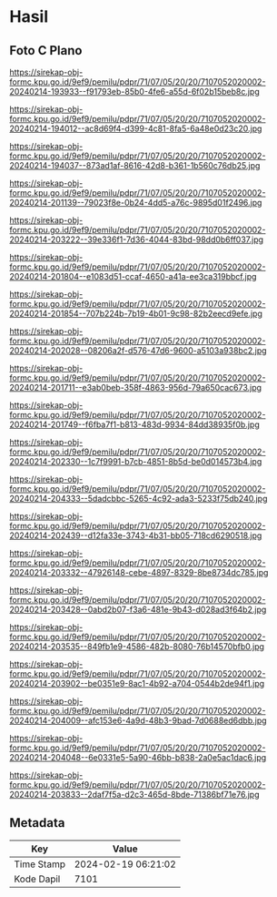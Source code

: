 # Hasil

## Foto C Plano

https://sirekap-obj-formc.kpu.go.id/9ef9/pemilu/pdpr/71/07/05/20/20/7107052020002-20240214-193933--f91793eb-85b0-4fe6-a55d-6f02b15beb8c.jpg

https://sirekap-obj-formc.kpu.go.id/9ef9/pemilu/pdpr/71/07/05/20/20/7107052020002-20240214-194012--ac8d69f4-d399-4c81-8fa5-6a48e0d23c20.jpg

https://sirekap-obj-formc.kpu.go.id/9ef9/pemilu/pdpr/71/07/05/20/20/7107052020002-20240214-194037--873ad1af-8616-42d8-b361-1b560c76db25.jpg

https://sirekap-obj-formc.kpu.go.id/9ef9/pemilu/pdpr/71/07/05/20/20/7107052020002-20240214-201139--79023f8e-0b24-4dd5-a76c-9895d01f2496.jpg

https://sirekap-obj-formc.kpu.go.id/9ef9/pemilu/pdpr/71/07/05/20/20/7107052020002-20240214-203222--39e336f1-7d36-4044-83bd-98dd0b6ff037.jpg

https://sirekap-obj-formc.kpu.go.id/9ef9/pemilu/pdpr/71/07/05/20/20/7107052020002-20240214-201804--e1083d51-ccaf-4650-a41a-ee3ca319bbcf.jpg

https://sirekap-obj-formc.kpu.go.id/9ef9/pemilu/pdpr/71/07/05/20/20/7107052020002-20240214-201854--707b224b-7b19-4b01-9c98-82b2eecd9efe.jpg

https://sirekap-obj-formc.kpu.go.id/9ef9/pemilu/pdpr/71/07/05/20/20/7107052020002-20240214-202028--08206a2f-d576-47d6-9600-a5103a938bc2.jpg

https://sirekap-obj-formc.kpu.go.id/9ef9/pemilu/pdpr/71/07/05/20/20/7107052020002-20240214-201711--e3ab0beb-358f-4863-956d-79a650cac673.jpg

https://sirekap-obj-formc.kpu.go.id/9ef9/pemilu/pdpr/71/07/05/20/20/7107052020002-20240214-201749--f6fba7f1-b813-483d-9934-84dd38935f0b.jpg

https://sirekap-obj-formc.kpu.go.id/9ef9/pemilu/pdpr/71/07/05/20/20/7107052020002-20240214-202330--1c7f9991-b7cb-4851-8b5d-be0d014573b4.jpg

https://sirekap-obj-formc.kpu.go.id/9ef9/pemilu/pdpr/71/07/05/20/20/7107052020002-20240214-204333--5dadcbbc-5265-4c92-ada3-5233f75db240.jpg

https://sirekap-obj-formc.kpu.go.id/9ef9/pemilu/pdpr/71/07/05/20/20/7107052020002-20240214-202439--d12fa33e-3743-4b31-bb05-718cd6290518.jpg

https://sirekap-obj-formc.kpu.go.id/9ef9/pemilu/pdpr/71/07/05/20/20/7107052020002-20240214-203332--47926148-cebe-4897-8329-8be8734dc785.jpg

https://sirekap-obj-formc.kpu.go.id/9ef9/pemilu/pdpr/71/07/05/20/20/7107052020002-20240214-203428--0abd2b07-f3a6-481e-9b43-d028ad3f64b2.jpg

https://sirekap-obj-formc.kpu.go.id/9ef9/pemilu/pdpr/71/07/05/20/20/7107052020002-20240214-203535--849fb1e9-4586-482b-8080-76b14570bfb0.jpg

https://sirekap-obj-formc.kpu.go.id/9ef9/pemilu/pdpr/71/07/05/20/20/7107052020002-20240214-203902--be0351e9-8ac1-4b92-a704-0544b2de94f1.jpg

https://sirekap-obj-formc.kpu.go.id/9ef9/pemilu/pdpr/71/07/05/20/20/7107052020002-20240214-204009--afc153e6-4a9d-48b3-9bad-7d0688ed6dbb.jpg

https://sirekap-obj-formc.kpu.go.id/9ef9/pemilu/pdpr/71/07/05/20/20/7107052020002-20240214-204048--6e0331e5-5a90-46bb-b838-2a0e5ac1dac6.jpg

https://sirekap-obj-formc.kpu.go.id/9ef9/pemilu/pdpr/71/07/05/20/20/7107052020002-20240214-203833--2daf7f5a-d2c3-465d-8bde-71386bf71e76.jpg


## Metadata

| Key        | Value               |
| ---------- | ------------------- |
| Time Stamp | 2024-02-19 06:21:02 |
| Kode Dapil | 7101                |



